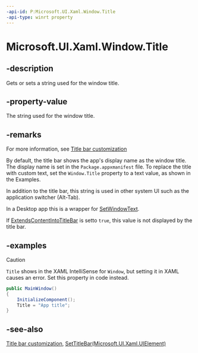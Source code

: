 ```yaml
---
-api-id: P:Microsoft.UI.Xaml.Window.Title
-api-type: winrt property
---
```


# Microsoft.UI.Xaml.Window.Title

<!--
public string Title { get; set; }
-->

## -description

Gets or sets a string used for the window title.

## -property-value

The string used for the window title.

## -remarks

For more information, see [Title bar customization](/windows/apps/develop/title-bar?tabs=winui3#title-1)

By default, the title bar shows the app's display name as the window title. The display name is set in the `Package.appxmanifest` file. To replace the title with custom text, set the `Window.Title` property to a text value, as shown in the Examples.

In addition to the title bar, this string is used in other system UI such as the application switcher (Alt-Tab).

In a Desktop app this is a wrapper for [SetWindowText](/windows/win32/api/winuser/nf-winuser-setwindowtextw).

If [ExtendsContentIntoTitleBar](window_extendscontentintotitlebar.md) is setto `true`, this value is not displayed by the title bar.

## -examples

> [!CAUTION]
> `Title` shows in the XAML IntelliSense for `Window`, but setting it in XAML causes an error. Set this property in code instead.

```csharp
public MainWindow()
{
    InitializeComponent();
    Title = "App title";
}
```

## -see-also

[Title bar customization](/windows/apps/develop/title-bar?tabs=winui3), [SetTitleBar(Microsoft.UI.Xaml.UIElement)](window_settitlebar_1494775390.md)
